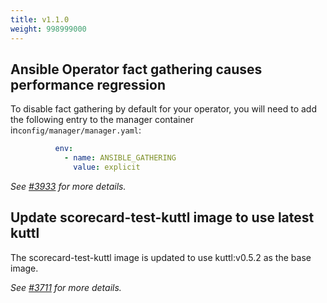 ```yaml
---
title: v1.1.0
weight: 998999000
---
```


## Ansible Operator fact gathering causes performance regression

To disable fact gathering by default for your operator, you will need to
add the following entry to the manager container in`config/manager/manager.yaml`:

```yaml
          env:
            - name: ANSIBLE_GATHERING
              value: explicit
```

_See [#3933](https://github.com/operator-framework/operator-sdk/pull/3933) for more details._

## Update scorecard-test-kuttl image to use latest kuttl

The scorecard-test-kuttl image is updated to use kuttl:v0.5.2
as the base image.

_See [#3711](https://github.com/operator-framework/operator-sdk/pull/3711) for more details._
